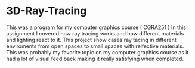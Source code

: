 # 3D-Ray-Tracing
This was a program for my computer graphics course ( CGRA251 ) In this assignment I covered how ray tracing works and how different materials and lighting react to it.
This project show cases ray tacing in different enviroments from open spaces to small spaces with relfective materials. This was probably my favorite topic on my
computer graphics course as it had a lot of visual feed back making it really satisfying when completed.
